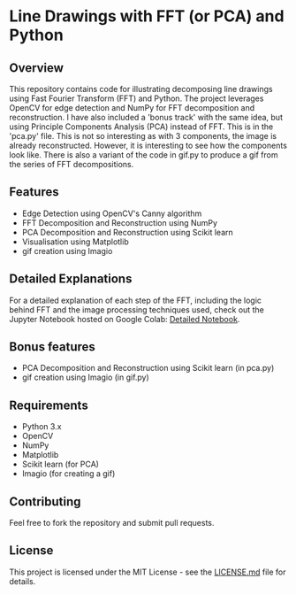 # Line Drawings with FFT (or PCA) and Python

## Overview

This repository contains code for illustrating decomposing line drawings using Fast Fourier Transform (FFT) and Python. The project leverages OpenCV for edge detection and NumPy for FFT decomposition and reconstruction.
I have also included a 'bonus track' with the same idea, but using Principle Components Analysis (PCA) instead of FFT. This is in the 'pca.py' file. This is not so interesting as with 3 components, the image is already reconstructed. However, it is interesting to see how the components look like.
There is also a variant of the code in gif.py to produce a gif from the series of FFT decompositions.

## Features

- Edge Detection using OpenCV's Canny algorithm
- FFT Decomposition and Reconstruction using NumPy
- PCA Decomposition and Reconstruction using Scikit learn
- Visualisation using Matplotlib
- gif creation using Imagio

## Detailed Explanations

For a detailed explanation of each step of the FFT, including the logic behind FFT and the image processing techniques used, check out the Jupyter Notebook hosted on Google Colab: [Detailed Notebook](https://colab.research.google.com/drive/1J0PDOwg7EVWOZkXc7qUab7fnZijvnO7i?usp=sharing).

## Bonus features

- PCA Decomposition and Reconstruction using Scikit learn (in pca.py)
- gif creation using Imagio (in gif.py)

## Requirements

- Python 3.x
- OpenCV
- NumPy
- Matplotlib
- Scikit learn (for PCA)
- Imagio (for creating a gif)

## Contributing

Feel free to fork the repository and submit pull requests.

## License

This project is licensed under the MIT License - see the [LICENSE.md](LICENSE.md) file for details.